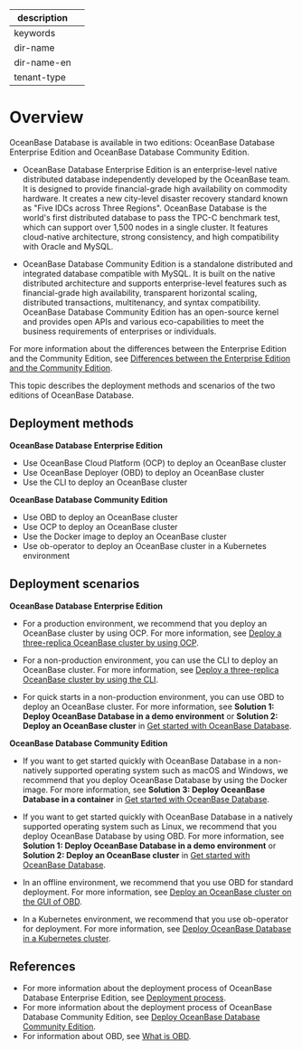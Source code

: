 |description||
|---|---|
|keywords||
|dir-name||
|dir-name-en||
|tenant-type||

# Overview

OceanBase Database is available in two editions: OceanBase Database Enterprise Edition and OceanBase Database Community Edition.

* OceanBase Database Enterprise Edition is an enterprise-level native distributed database independently developed by the OceanBase team. It is designed to provide financial-grade high availability on commodity hardware. It creates a new city-level disaster recovery standard known as "Five IDCs across Three Regions". OceanBase Database is the world's first distributed database to pass the TPC-C benchmark test, which can support over 1,500 nodes in a single cluster. It features cloud-native architecture, strong consistency, and high compatibility with Oracle and MySQL.

* OceanBase Database Community Edition is a standalone distributed and integrated database compatible with MySQL. It is built on the native distributed architecture and supports enterprise-level features such as financial-grade high availability, transparent horizontal scaling, distributed transactions, multitenancy, and syntax compatibility. OceanBase Database Community Edition has an open-source kernel and provides open APIs and various eco-capabilities to meet the business requirements of enterprises or individuals.

For more information about the differences between the Enterprise Edition and the Community Edition, see [Differences between the Enterprise Edition and the Community Edition](../100.learn-more-about-oceanbase/200.differences-between-enterprise-edition-and-community-edition.md).

This topic describes the deployment methods and scenarios of the two editions of OceanBase Database.

## Deployment methods

**OceanBase Database Enterprise Edition**

* Use OceanBase Cloud Platform (OCP) to deploy an OceanBase cluster
* Use OceanBase Deployer (OBD) to deploy an OceanBase cluster
* Use the CLI to deploy an OceanBase cluster

**OceanBase Database Community Edition**

* Use OBD to deploy an OceanBase cluster
* Use OCP to deploy an OceanBase cluster
* Use the Docker image to deploy an OceanBase cluster
* Use ob-operator to deploy an OceanBase cluster in a Kubernetes environment

## Deployment scenarios

**OceanBase Database Enterprise Edition**

* For a production environment, we recommend that you deploy an OceanBase cluster by using OCP. For more information, see [Deploy a three-replica OceanBase cluster by using OCP](300.deploy-oceanbase-enterprise-edition/300.deploy-through-a-graphical-interface/300.deploy-oceanbase-cluster-use-ocp/500.deploy-three-oceanbase-replica-clusters-use-ocp.md).

* For a non-production environment, you can use the CLI to deploy an OceanBase cluster. For more information, see [Deploy a three-replica OceanBase cluster by using the CLI](300.deploy-oceanbase-enterprise-edition/400.deploy-through-the-command-line/200.deploy-the-oceanbase-cluster-command-line/400.deploy-three-oceanbase-replica-clusters.md).

* For quick starts in a non-production environment, you can use OBD to deploy an OceanBase cluster. For more information, see **Solution 1: Deploy OceanBase Database in a demo environment** or **Solution 2: Deploy an OceanBase cluster** in [Get started with OceanBase Database](../200.quickstart/100.quickly-experience-oceanbase-for-community.md).

**OceanBase Database Community Edition**

* If you want to get started quickly with OceanBase Database in a non-natively supported operating system such as macOS and Windows, we recommend that you deploy OceanBase Database by using the Docker image. For more information, see **Solution 3: Deploy OceanBase Database in a container** in [Get started with OceanBase Database](../200.quickstart/100.quickly-experience-oceanbase-for-community.md).

* If you want to get started quickly with OceanBase Database in a natively supported operating system such as Linux, we recommend that you deploy OceanBase Database by using OBD. For more information, see **Solution 1: Deploy OceanBase Database in a demo environment** or **Solution 2: Deploy an OceanBase cluster** in [Get started with OceanBase Database](../200.quickstart/100.quickly-experience-oceanbase-for-community.md).

* In an offline environment, we recommend that you use OBD for standard deployment. For more information, see [Deploy an OceanBase cluster on the GUI of OBD](500.deploy-oceanbase-database-community-edition/200.local-deployment/400.deploy-by-ui/100.deploy-by-obd.md).

* In a Kubernetes environment, we recommend that you use ob-operator for deployment. For more information, see [Deploy OceanBase Database in a Kubernetes cluster](500.deploy-oceanbase-database-community-edition/300.deploy-in-the-k8s-cluster.md).

## References

* For more information about the deployment process of OceanBase Database Enterprise Edition, see [Deployment process](300.deploy-oceanbase-enterprise-edition/100.deployment-process.md).
* For more information about the deployment process of OceanBase Database Community Edition, see [Deploy OceanBase Database Community Edition](500.deploy-oceanbase-database-community-edition/100.deployment-overview.md).
* For information about OBD, see [What is OBD](https://en.oceanbase.com/docs/community-obd-en-10000000000904953).